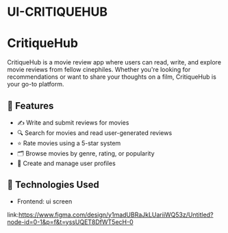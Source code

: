 # UI-CRITIQUEHUB
# CritiqueHub

CritiqueHub is a movie review app where users can read, write, and explore movie reviews from fellow cinephiles. Whether you're looking for recommendations or want to share your thoughts on a film, CritiqueHub is your go-to platform.

## 📱 Features

- ✍️ Write and submit reviews for movies
- 🔍 Search for movies and read user-generated reviews
- ⭐ Rate movies using a 5-star system
- 🗂️ Browse movies by genre, rating, or popularity
- 👤 Create and manage user profiles

## 🚀 Technologies Used

- Frontend: ui screen

link:https://www.figma.com/design/y1madUBRaJkLUariiWQ53z/Untitled?node-id=0-1&p=f&t=yssUQET8DfWT5ecH-0
